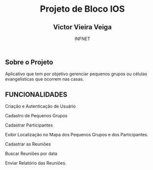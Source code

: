 
<html>
<header>
    <h1>Projeto de Bloco IOS</h1>
    <h2>Victor Vieira Veiga</h2>
    <p>INFNET</p>
</header>
    
<article>
  <h2>Sobre o Projeto</h2>
  <p>Aplicativo que tem por objetivo gerenciar pequenos grupos ou células evangelísticas que ocorrem nas casas.</p>
</article>
  
 <article>
  <h2>FUNCIONALIDADES</h2>
  <p> Criação e Autenticação de Usuário </p>
    <p> Cadastro de Pequenos Grupos </p>
   <p>  Cadastrar Participantes </p>
   <p>  Exibir Localização no Mapa dos Pequenos Grupos e dos Participantes. </p>
  <p>   Cadastrar as Reuniões </p>
   <p>  Buscar Reuniões por data </p>
   <p>  Enviar Relatório das Reuniões. </p>

</article>
    

    
</html>

